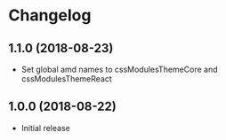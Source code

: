 # Changelog

## 1.1.0  (2018-08-23)
 * Set global amd names to cssModulesThemeCore and cssModulesThemeReact

## 1.0.0  (2018-08-22)
 * Initial release